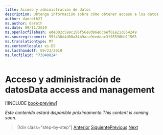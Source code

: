 ```yaml
---
title: Acceso y administración de datos
description: Obtenga información sobre cómo obtener acceso a los datos y controlarlos en los formularios Web Forms de ASP.NET y el increíble.
author: danroth27
ms.author: daroth
ms.date: 09/11/2019
ms.openlocfilehash: ede002c59ac156f56e8d96e6c6ef01e21c854249
ms.sourcegitcommit: 55f438d4d00a34b9aca9eedaac3f85590bb11565
ms.translationtype: MT
ms.contentlocale: es-ES
ms.lasthandoff: 09/23/2019
ms.locfileid: "73840824"
---
```

# <a name="data-access-and-management"></a><span data-ttu-id="cda80-103">Acceso y administración de datos</span><span class="sxs-lookup"><span data-stu-id="cda80-103">Data access and management</span></span>

[!INCLUDE [book-preview](../../../includes/book-preview.md)]

<span data-ttu-id="cda80-104">*Este contenido estará disponible próximamente.*</span><span class="sxs-lookup"><span data-stu-id="cda80-104">*This content is coming soon.*</span></span>

<!--
- Entity Framework
- Forms and validation
- Data sources and controls
- Calling web APIs
-->

>[!div class="step-by-step"]
><span data-ttu-id="cda80-105">[Anterior](forms-validation.md)
>[Siguiente](middleware.md)</span><span class="sxs-lookup"><span data-stu-id="cda80-105">[Previous](forms-validation.md)
[Next](middleware.md)</span></span>
